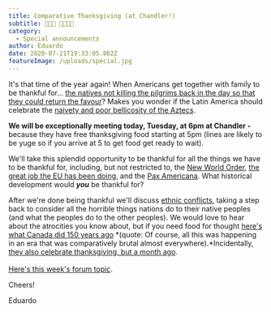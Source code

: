 ```yaml
---
title: Comparative Thanksgiving (at Chandler!)
subtitle: 🦃🥔🍎 🥧🍗🇹🇷
category:
  - Special announcements
author: Eduardo
date: 2020-07-21T19:33:05.862Z
featureImage: /uploads/special.jpg
---
```

It's that time of the year again! When Americans get together with family to be thankful for... [the natives not killing the pilgrims back in the day so that they could return the favour](https://news.nationalgeographic.com/2015/11/151121-first-thanksgiving-pilgrims-native-americans-wampanoag-saints-and-strangers/)? Makes you wonder if the Latin America should celebrate the [naivety and poor bellicosity of the Aztecs](https://en.wikipedia.org/wiki/Spanish_conquest_of_the_Aztec_Empire).



**We will be exceptionally meeting today, Tuesday, at 6pm at Chandler -** because they have free thanksgiving food starting at 5pm (lines are likely to be yuge so if you arrive at 5 to get food get ready to wait).



We'll take this splendid opportunity to be thankful for all the things we have to be thankful for, including, but not restricted to, the [New World Order](https://en.wikipedia.org/wiki/New_world_order_(politics)), [the great job the EU has been doing](https://en.wikipedia.org/wiki/2012_Nobel_Peace_Prize), and the [Pax Americana](http://pax_americana/). What historical development would ***you*** be thankful for?



After we're done being thankful we'll discuss [ethnic conflicts](http://sci-hub.tw/http://www.oxfordhandbooks.com/view/10.1093/oxfordhb/9780199566020.001.0001/oxfordhb-9780199566020-e-12), taking a step back to consider all the horrible things nations do to their native peoples (and what the peoples do to the other peoples). We would love to hear about the atrocities you know about, but if you need food for thought [here's what Canada did 150 years ago](https://nationalpost.com/news/canada/here-is-what-sir-john-a-macdonald-did-to-indigenous-people) *(quote: Of course, all this was happening in an era that was comparatively brutal almost everywhere).*Incidentally, [they also celebrate thanksgiving, but a month ago](https://en.wikipedia.org/wiki/Thanksgiving_(Canada)).\
\
[Here's this week's forum topic](http://forum.caltechsovereignty.club/t/nov-20-discussion-comparative-thanksgiving-and-ethnic-conflict/39).



Cheers!



Eduardo